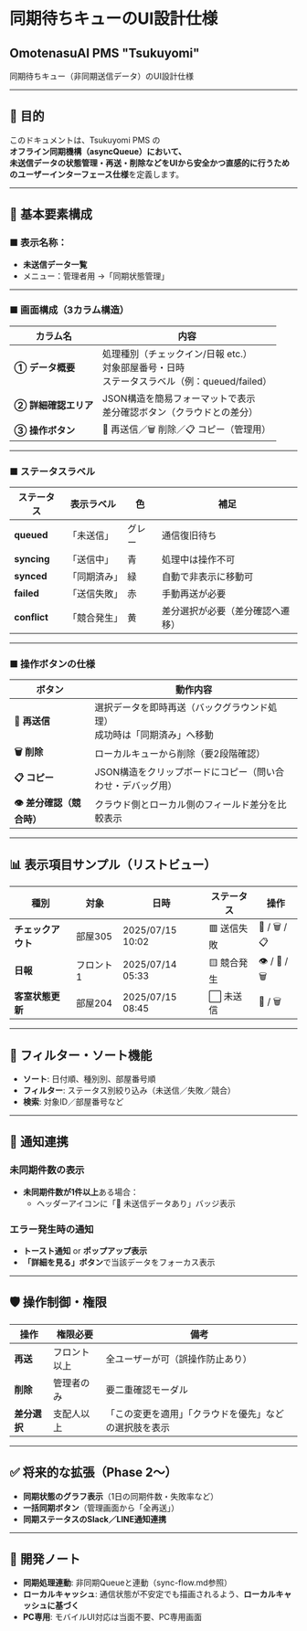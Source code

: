 # 同期待ちキューのUI設計仕様

## OmotenasuAI PMS "Tsukuyomi"  
同期待ちキュー（非同期送信データ）のUI設計仕様

---

## 🎯 目的

このドキュメントは、Tsukuyomi PMS の**オフライン同期機構（asyncQueue）**において、  
未送信データの状態管理・再送・削除などをUIから安全かつ直感的に行うための**ユーザーインターフェース仕様**を定義します。

---

## 🧱 基本要素構成

### ■ 表示名称：
- **未送信データ一覧**
- メニュー：管理者用 →「同期状態管理」

---

### ■ 画面構成（3カラム構造）

| カラム名 | 内容 |
|----------|------|
| **① データ概要** | 処理種別（チェックイン/日報 etc.）<br>対象部屋番号・日時<br>ステータスラベル（例：queued/failed） |
| **② 詳細確認エリア** | JSON構造を簡易フォーマットで表示<br>差分確認ボタン（クラウドとの差分） |
| **③ 操作ボタン** | 🔁 再送信／🗑 削除／📋 コピー（管理用） |

---

### ■ ステータスラベル

| ステータス | 表示ラベル | 色 | 補足 |
|------------|------------|----|------|
| **queued** | 「未送信」 | グレー | 通信復旧待ち |
| **syncing** | 「送信中」 | 青 | 処理中は操作不可 |
| **synced** | 「同期済み」 | 緑 | 自動で非表示に移動可 |
| **failed** | 「送信失敗」 | 赤 | 手動再送が必要 |
| **conflict** | 「競合発生」 | 黄 | 差分選択が必要（差分確認へ遷移） |

---

### ■ 操作ボタンの仕様

| ボタン | 動作内容 |
|--------|----------|
| **🔁 再送信** | 選択データを即時再送（バックグラウンド処理）<br>成功時は「同期済み」へ移動 |
| **🗑 削除** | ローカルキューから削除（要2段階確認） |
| **📋 コピー** | JSON構造をクリップボードにコピー（問い合わせ・デバッグ用） |
| **👁 差分確認（競合時）** | クラウド側とローカル側のフィールド差分を比較表示 |

---

## 📊 表示項目サンプル（リストビュー）

| 種別 | 対象 | 日時 | ステータス | 操作 |
|------|------|------|------------|------|
| **チェックアウト** | 部屋305 | 2025/07/15 10:02 | 🟥 送信失敗 | 🔁 / 🗑 / 📋 |
| **日報** | フロント1 | 2025/07/14 05:33 | 🟨 競合発生 | 👁 / 🔁 / 🗑 |
| **客室状態更新** | 部屋204 | 2025/07/15 08:45 | ⬜ 未送信 | 🔁 / 🗑 |

---

## 📂 フィルター・ソート機能

- **ソート**: 日付順、種別別、部屋番号順
- **フィルター**: ステータス別絞り込み（未送信／失敗／競合）
- **検索**: 対象ID／部屋番号など

---

## 🔔 通知連携

### 未同期件数の表示
- **未同期件数が1件以上**ある場合：
  - ヘッダーアイコンに「🔔 未送信データあり」バッジ表示

### エラー発生時の通知
- **トースト通知** or **ポップアップ表示**
- **「詳細を見る」ボタン**で当該データをフォーカス表示

---

## 🛡 操作制御・権限

| 操作 | 権限必要 | 備考 |
|------|----------|------|
| **再送** | フロント以上 | 全ユーザーが可（誤操作防止あり） |
| **削除** | 管理者のみ | 要二重確認モーダル |
| **差分選択** | 支配人以上 | 「この変更を適用」「クラウドを優先」などの選択肢を表示 |

---

## ✅ 将来的な拡張（Phase 2〜）

- **同期状態のグラフ表示**（1日の同期件数・失敗率など）
- **一括同期ボタン**（管理画面から「全再送」）
- **同期ステータスのSlack／LINE通知連携**

---

## 📌 開発ノート

- **同期処理連動**: 非同期Queueと連動（sync-flow.md参照）
- **ローカルキャッシュ**: 通信状態が不安定でも描画されるよう、**ローカルキャッシュに基づく**
- **PC専用**: モバイルUI対応は当面不要、PC専用画面 